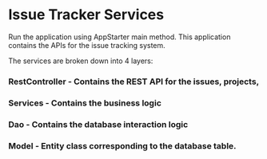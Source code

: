 # Issue Tracker Services

Run the application using AppStarter main method.
This application contains the APIs for the issue tracking system.


The services are broken down into 4 layers:
  ### RestController - Contains the REST API for the issues, projects, 
  ### Services - Contains the business logic
  ### Dao - Contains the database interaction logic 
 ### Model - Entity class corresponding to the database table.
